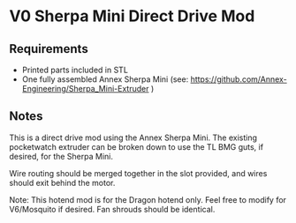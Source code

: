 ﻿# V0 Sherpa Mini Direct Drive Mod

## Requirements
 - Printed parts included in STL
 - One fully assembled Annex Sherpa Mini (see: https://github.com/Annex-Engineering/Sherpa_Mini-Extruder )
 
## Notes
This is a direct drive mod using the Annex Sherpa Mini. The existing pocketwatch extruder can be broken down to use the TL BMG guts, if desired, for the Sherpa Mini.

Wire routing should be merged together in the slot provided, and wires should exit behind the motor.

Note: This hotend mod is for the Dragon hotend only. Feel free to modify for V6/Mosquito if desired. Fan shrouds should be identical.